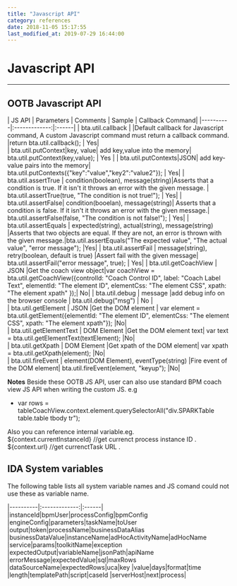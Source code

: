 ```yaml
---
title: "Javascript API"
category: references
date: 2018-11-05 15:17:55
last_modified_at: 2019-07-29 16:44:00
---
```


# Javascript API
***

## OOTB Javascript API

| JS API |      Parameters    |       Comments            |       Sample            | Callback Command|
|----------|:-------------:|:------|
| bta.util.callback  | |Default callback for Javascript command, A custom Javascript command must return a callback command.  |return bta.util.callback(); | Yes|  
| bta.util.putContext|key, value| add key,value into the memory| bta.util.putContext(key,value); | Yes |
| bta.util.putContexts|JSON| add key-value pairs into the memory| bta.util.putContexts({"key":"value","key2":"value2"}); | Yes|
| bta.util.assertTrue | condition(boolean), message(string)|Asserts that a condition is true. If it isn't it throws an error with the given message. | bta.util.assertTrue(true, "The condition is not true!"); | Yes|
| bta.util.assertFalse| condition(booelan), message(string)| Asserts that a condition is false. If it isn't it throws an error with the given message.|  bta.util.assertFalse(false, "The condition is not false!"); | Yes|
| bta.util.assertEquals | expected(string), actual(string), message(string) |Asserts that two objects are equal. If they are not, an error is thrown with the given message.|bta.util.assertEquals("The expected value", "The actual value", "error message"); |Yes|
| bta.util.assertFail  | message(string), retry(boolean, default is true) |Assert fail with the given message|  bta.util.assertFail("error message", true); | Yes|
| bta.util.getCoachView  |  JSON |Get the coach view object|var coachView = bta.util.getCoachView({controlId: "Coach Control ID", label: "Coach Label Text", elementId: "The element ID", elementCss: "The element CSS", xpath: "The element xpath" });| No|
| bta.util.debug | message |add debug info on the browser console | bta.util.debug("msg")  | No |  
| bta.util.getElement | JSON |Get the DOM element |  var element = bta.util.getElement({elementId: "The element ID", elementCss: "The element CSS", xpath: "The element xpath"}); |No|  
| bta.util.getElementText | DOM Element |Get the DOM element text|  var text = bta.util.getElementText(textElement); |No|  
| bta.util.getXpath | DOM Element |Get xpath of the DOM element|  var xpath = bta.util.getXpath(element); |No|  
| bta.util.fireEvent | element(DOM Element), eventType(string) |Fire event of the DOM element|  bta.util.fireEvent(element, "keyup"); |No|  

**Notes**
Beside these OOTB JS API, user can also use standard BPM coach view JS API when writing the custom JS. e.g
- var rows = tableCoachView.context.element.querySelectorAll("div.SPARKTable table.table tbody tr");     

Also you can reference internal variable.eg.    
${context.currentInstanceId}  //get currenct process instance ID .    
${context.url}  //get currenctTask URL .    


## IDA System variables

The following table lists all system variable names and JS comand could not use these as variable name.

|----------|:-------------:|:------|
|instanceId|bpmUser|processConfig|bpmConfig
|engineConfig|parameters|taskName|toUser
|output|token|processName|businessDataAlias
|businessDataValue|instanceName|adHocActivityName|adHocName
|service|params|toolkitName|exception
|expectedOutput|variableName|jsonPath|apiName
|errorMessage|expectedValue|sql|maxRows
|dataSourceName|expectedRows|uca|key
|value|days|format|time
|length|templatePath|script|caseId
|serverHost|next|process|
